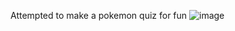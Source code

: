 Attempted to make a pokemon quiz for fun 
![image](https://github.com/user-attachments/assets/bdcc9e44-1cf8-494c-b5ac-54afca115b3c)
